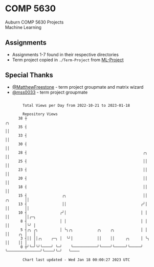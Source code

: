 # COMP 5630
Auburn COMP 5630 Projects  
Machine Learning

## Assignments
- Assignments 1-7 found in their respective directories
- Term project copied in `./Term-Project` from [ML-Project](https://github.com/wumphlett/ML-Project)

## Special Thanks
- [@MatthewFreestone](https://github.com/MatthewFreestone) - term project groupmate and matrix wizard
- [@mss0033](https://github.com/mss0033) - term project groupmate

```

        Total Views per Day from 2022-10-21 to 2023-01-18

        Repository Views
      38 ┼                                                                                ╭╮
      35 ┤                                                                                ││
      33 ┤                                                                                ││
      30 ┤                                                                                ││
      28 ┤                                                     ╭╮                         ││
      25 ┤                                                     ││                         ││
      23 ┤                                                     ││                         ││
      20 ┤                                                     ││                         ││
      18 ┤                                                     ││                         ││
      15 ┤                ╭╮                                   ││                ╭╮       ││
      13 ┤                ││                                  ╭╯│                ││       ││
      10 ┤               ╭╯│                                  │ │                ││       ││╭─╮
       8 ┤               │ │                                  │ │                ││       │╰╯ │
       5 ┤╭╮ ╭╮          │ ╰╮╭╮           ╭╮    ╭╮            │ │                ││    ╭╮ │   │
       3 ┤││ ││╭╮    ╭─╮ │  ╰╯│           ││    ││     ╭╮     │ ╰╮               ││    ││ │   │
       0 ┼╯╰─╯╰╯╰────╯ ╰─╯    ╰───────────╯╰────╯╰─────╯╰─────╯  ╰───────────────╯╰────╯╰─╯   ╰────

        Chart last updated - Wed Jan 18 00:00:27 2023 UTC
        
```
